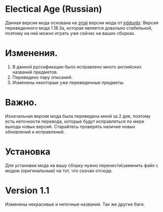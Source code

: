 # Electical Age (Russian)
Данная версия мода основана на [этой](https://github.com/jrddunbr/ElectricalAge) версии мода от [jrddunbr](https://github.com/jrddunbr).
Версия переведенного мода 1.18.3а, которая является довольно стабильной, поэтому на ней можно играть уже сейчас на ваших сборках.
# Изменения.
1) В данной руссификации было исправлено много английских названий предметов.
2) Переведено пару описаний.
3) Изменены некоторые уже переведенные предметы.
# Важно.
Изначальная версия мода была переведена мной за 2 дня, поэтому есть неточности перевода, которые будут исправляться по мере выхода новых версий.
Старайтесь проверять наличие новых обновлений и исправлений.
# Установка
Для установки мода на вашу сборку нужно перенести\заменить файл с модом (оригинальным) на тот, что скачан отсюда.
# Version 1.1
Изменены некрасивые и неточные названия. Так же другие баги.
